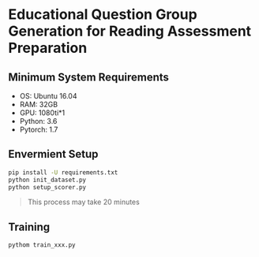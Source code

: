 # Educational Question Group Generation for Reading Assessment Preparation
## Minimum System Requirements
- OS: Ubuntu 16.04
- RAM: 32GB
- GPU: 1080ti*1
- Python: 3.6
- Pytorch: 1.7

## Envermient Setup
```bash
pip install -U requirements.txt
python init_dataset.py
python setup_scorer.py
```
> This process may take 20 minutes

## Training
```
pythom train_xxx.py
```